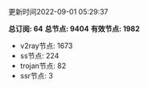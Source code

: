 更新时间2022-09-01 05:29:37

**总订阅: 64**
**总节点: 9404**
**有效节点: 1982**
- v2ray节点: 1673
- ss节点: 224
- trojan节点: 82
- ssr节点: 3
